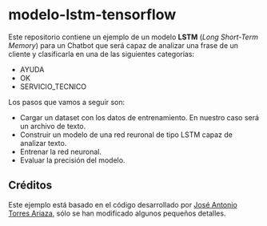 # modelo-lstm-tensorflow

Este repositorio contiene un ejemplo de un modelo **LSTM** (_Long Short-Term
Memory_) para un Chatbot que será capaz de analizar una frase de un cliente y
clasificarla en una de las siguientes categorías:

- AYUDA
- OK
- SERVICIO_TECNICO

Los pasos que vamos a seguir son:

- Cargar un dataset con los datos de entrenamiento. En nuestro caso será un archivo de texto.
- Construir un modelo de una red reuronal de tipo LSTM capaz de analizar texto.
- Entrenar la red neuronal.
- Evaluar la precisión del modelo.

## Créditos

Este ejemplo está basado en el código desarrollado por [José Antonio Torres
Ariaza](https://www.ual.es/persona/535053495455545772), sólo se han modificado
algunos pequeños detalles.